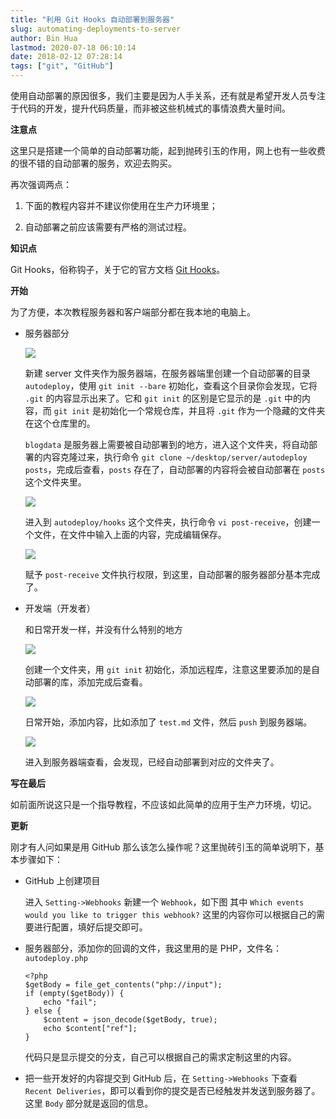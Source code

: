 ```yaml
---
title: "利用 Git Hooks 自动部署到服务器"
slug: automating-deployments-to-server
author: Bin Hua
lastmod: 2020-07-18 06:10:14
date: 2018-02-12 07:28:14
tags: ["git", "GitHub"]
---
```


使用自动部署的原因很多，我们主要是因为人手关系，还有就是希望开发人员专注于代码的开发，提升代码质量，而非被这些机械式的事情浪费大量时间。

**注意点**

这里只是搭建一个简单的自动部署功能，起到抛砖引玉的作用，网上也有一些收费的很不错的自动部署的服务，欢迎去购买。

再次强调两点：

1. 下面的教程内容并不建议你使用在生产力环境里；
 
2. 自动部署之前应该需要有严格的测试过程。

**知识点**

Git Hooks，俗称钩子，关于它的官方文档 [Git Hooks](https://git-scm.com/docs/githooks)。

**开始**

为了方便，本次教程服务器和客户端部分都在我本地的电脑上。

- 服务器部分

    ![](/imgs/automating-deployments-to-server-01.png)

    新建 server 文件夹作为服务器端，在服务器端里创建一个自动部署的目录 `autodeploy`，使用 `git init --bare` 初始化，查看这个目录你会发现，它将 `.git` 的内容显示出来了。它和 `git init` 的区别是它显示的是 `.git` 中的内容，而 `git init` 是初始化一个常规仓库，并且将 `.git` 作为一个隐藏的文件夹在这个仓库里的。

    `blogdata` 是服务器上需要被自动部署到的地方，进入这个文件夹，将自动部署的内容克隆过来，执行命令 `git clone ~/desktop/server/autodeploy posts`，完成后查看，`posts` 存在了，自动部署的内容将会被自动部署在 `posts` 这个文件夹里。
    
    ![](/imgs/automating-deployments-to-server-03.png)

    进入到 `autodeploy/hooks` 这个文件夹，执行命令 `vi post-receive`，创建一个文件，在文件中输入上面的内容，完成编辑保存。
    
    ![](/imgs/automating-deployments-to-server-02.png)

    赋予 `post-receive` 文件执行权限，到这里，自动部署的服务器部分基本完成了。
    
- 开发端（开发者）

    和日常开发一样，并没有什么特别的地方
    
    ![](/imgs/automating-deployments-to-server-04.png)

    创建一个文件夹，用 `git init` 初始化，添加远程库，注意这里要添加的是自动部署的库，添加完成后查看。
    
    ![](/imgs/automating-deployments-to-server-05.png)
    
    日常开始，添加内容，比如添加了 `test.md` 文件，然后 `push` 到服务器端。
    
    ![](/imgs/automating-deployments-to-server-06.png)

    进入到服务器端查看，会发现，已经自动部署到对应的文件夹了。
    
**写在最后**

如前面所说这只是一个指导教程，不应该如此简单的应用于生产力环境，切记。

**更新**

刚才有人问如果是用 GitHub 那么该怎么操作呢？这里抛砖引玉的简单说明下，基本步骤如下：

- GitHub 上创建项目

    进入 `Setting->Webhooks` 新建一个 `Webhook`，如下图  其中 `Which events would you like to trigger this webhook?` 这里的内容你可以根据自己的需要进行配置，填好后提交即可。
    
- 服务器部分，添加你的回调的文件，我这里用的是 PHP，文件名：`autodeploy.php`
    
    ```
    <?php 
    $getBody = file_get_contents("php://input"); 
    if (empty($getBody)) {     
        echo "fail"; 
    } else {     
        $content = json_decode($getBody, true);     
        echo $content["ref"]; 
    } 
    ```
    
    代码只是显示提交的分支，自己可以根据自己的需求定制这里的内容。
   
- 把一些开发好的内容提交到 GitHub 后，在 `Setting->Webhooks` 下查看 `Recent Deliveries`，即可以看到你的提交是否已经触发并发送到服务器了。这里 `Body` 部分就是返回的信息。 

